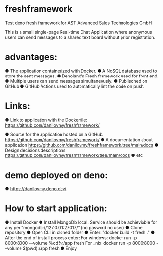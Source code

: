 # freshframework
Test deno fresh framework for AST Advanced Sales Technologies GmbH

This is a small single-page Real-time Chat Application where anonymous
users can send messages to a shared text board without prior registration.

# advantages:
● The application containerized with Docker.
● A NoSQL database used to store the sent messages.
● Denoland’s Fresh framework used for front end.
● Multiple users can send messages simultaneously.
● Publisched on GitHub
● GitHub Actions used to automatically lint the code on push.


# Links:
● Link to application with the Dockerfile: https://github.com/danilovmy/freshframework/ 

● Source for the application hosted on a GitHub. https://github.com/danilovmy/freshframework/ 
● A documentation about application https://github.com/danilovmy/freshframework/tree/main/docs
● Design decisions descriptions https://github.com/danilovmy/freshframework/tree/main/docs
● etc.


# demo deployed on deno:
● https://danilovmy.deno.dev/

# How to start application:
● Install Docker
● Install MongoDb local. Service should be achieviable for any per "mongodb://127.0.0.1:27017/" (no pasword no user)
● Clone repository
● Open CLI in cloned folder
● Enter: "docker build -t fresh ."
● After the end of install process enter:
For windows: docker run -p 8000:8000 --volume %cd%:/app fresh
For _nix: docker run -p 8000:8000 --volume $(pwd):/app fresh
● Enjoy
